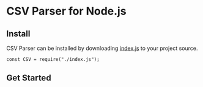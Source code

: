 CSV Parser for Node.js
========================================

Install
-------

CSV Parser can be installed by downloading [index.js](https://github.com/stevenyslee/csv-parser) to your project source.

    const CSV = require("./index.js");

Get Started
-----------


